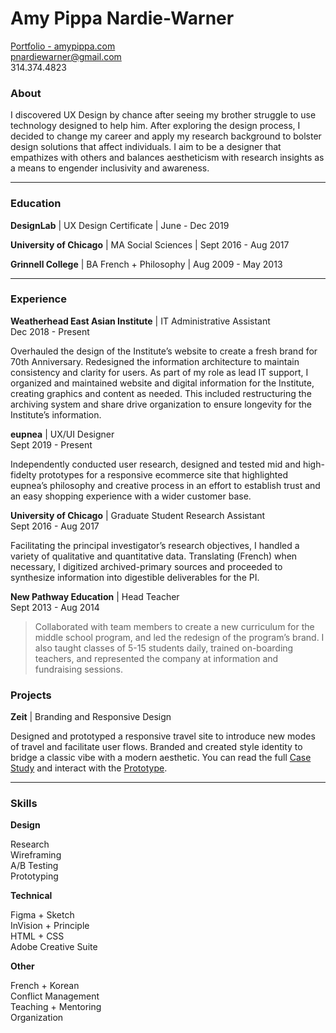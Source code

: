 # Amy Pippa Nardie-Warner

[Portfolio - amypippa.com](http://amypippa.com/)  
pnardiewarner@gmail.com  
314.374.4823  

### About

I discovered UX Design by chance after seeing my brother struggle to use technology designed to help him. After exploring the design process, I decided to change my career and apply my research background to bolster design solutions that affect individuals. I aim to be a designer that empathizes with others and balances aestheticism with research insights as a means to engender inclusivity and awareness.

---

### Education

**DesignLab** 
| UX Design Certificate
| June - Dec 2019

**University of Chicago**
| MA Social Sciences
| Sept 2016 - Aug 2017

**Grinnell College**
| BA French + Philosophy
| Aug 2009 - May 2013

---

### Experience

**Weatherhead East Asian Institute** | IT Administrative Assistant  
Dec 2018 - Present

Overhauled the design of the Institute’s website to create a fresh brand for 70th Anniversary. Redesigned the information architecture to maintain consistency and clarity for users. As part of my role as lead IT support, I organized and maintained website and digital information for the Institute, creating graphics and content as needed. This included restructuring the archiving system and share drive organization to ensure longevity for the Institute’s information.

**eupnea** | UX/UI Designer  
Sept 2019 - Present

Independently conducted user research, designed and tested mid and high-fidelty prototypes for a responsive ecommerce site that highlighted eupnea’s philosophy and creative process in an effort to establish trust and an easy shopping experience with a wider customer base.

**University of Chicago** | Graduate Student Research Assistant  
Sept 2016 - Aug 2017

Facilitating the principal investigator’s research objectives, I handled a variety of qualitative and quantitative data. Translating (French) when necessary, I digitized archived-primary sources and proceeded to synthesize information into digestible deliverables for the PI.

**New Pathway Education** | Head Teacher  
Sept 2013 - Aug 2014

>Collaborated with team members to create a new curriculum for the middle school program, and led the redesign of the program’s brand. I also taught classes of 5-15 students daily, trained on-boarding teachers, and represented the company at information and fundraising sessions.

### Projects

**Zeit** | Branding and Responsive Design  

Designed and prototyped a responsive travel site to introduce new modes of travel and facilitate user flows. Branded and created style identity to bridge a classic vibe with a modern aesthetic. You can read the full [Case Study](http://amypippa.com/zeit) and interact with the [Prototype](https://invis.io/H7TM3GB2B9F).

---

### Skills

**Design**

Research  
Wireframing  
A/B Testing  
Prototyping  

**Technical**

Figma + Sketch  
InVision + Principle  
HTML + CSS  
Adobe Creative Suite  

**Other**

French + Korean  
Conflict Management  
Teaching + Mentoring  
Organization  
